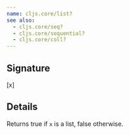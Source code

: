 ```yaml
---
name: cljs.core/list?
see also:
  - cljs.core/seq?
  - cljs.core/sequential?
  - cljs.core/coll?
---
```


## Signature
[x]


## Details

Returns true if `x` is a list, false otherwise.
